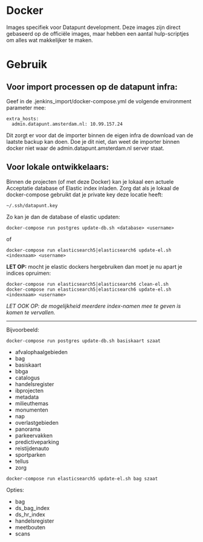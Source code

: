Docker
======

Images specifiek voor Datapunt development. 
Deze images zijn direct gebaseerd op de officiële images, maar hebben een aantal hulp-scriptjes om alles wat makkelijker te maken. 


Gebruik
=======

Voor import processen op de datapunt infra:
------------------------------------------

Geef in de .jenkins_import/docker-compose.yml de volgende environment parameter mee:

    extra_hosts:
      admin.datapunt.amsterdam.nl: 10.99.157.24

Dit zorgt er voor dat de importer binnen de eigen infra de download van de laatste backup kan doen.
Doe je dit niet, dan weet de importer binnen docker niet waar de admin.datapunt.amsterdam.nl server staat.

Voor lokale ontwikkelaars:
-------------------------

Binnen de projecten (of met deze Docker) kan je lokaal een actuele Acceptatie database of Elastic index inladen.
Zorg dat als je lokaal de docker-compose gebruikt dat je private key deze locatie heeft: 

    ~/.ssh/datapunt.key
    
Zo kan je dan de database of elastic updaten:    

```
docker-compose run postgres update-db.sh <database> <username>
```

of

```
docker-compose run elasticsearch5|elasticsearch6 update-el.sh <indexnaam> <username>
```

**LET OP:** mocht je elastic dockers hergebruiken dan moet je nu apart je indices opruimen:

```
docker-compose run elasticsearch5|elasticsearch6 clean-el.sh
docker-compose run elasticsearch5|elasticsearch6 update-el.sh <indexnaam> <username>
```

*LET OOK OP: de mogelijkheid meerdere index-namen mee te geven is komen te vervallen.*

---

Bijvoorbeeld:

```
docker-compose run postgres update-db.sh basiskaart szaat
```

- afvalophaalgebieden
- bag
- basiskaart
- bbga
- catalogus
- handelsregister
- ibprojecten
- metadata
- milieuthemas
- monumenten
- nap
- overlastgebieden
- panorama
- parkeervakken
- predictiveparking
- reistijdenauto
- sportparken
- tellus
- zorg


```
docker-compose run elasticsearch5 update-el.sh bag szaat
```

Opties:
- bag
- ds_bag_index
- ds_hr_index
- handelsregister
- meetbouten
- scans

